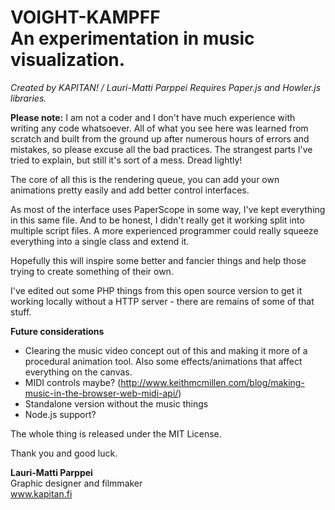 
# VOIGHT-KAMPFF<br>An experimentation in music visualization.

_Created by KAPITAN! / Lauri-Matti Parppei_
_Requires Paper.js and Howler.js libraries._

__Please note:__ I am not a coder and I don't have much experience with writing any code 
whatsoever. All of what you see here was learned from scratch and built from the ground up 
after numerous hours of errors and mistakes, so please excuse all the bad practices. 
The strangest parts I've tried to explain, but still it's sort of a mess. Dread lightly!

The core of all this is the rendering queue, you can add your own animations pretty easily
and add better control interfaces.

As most of the interface uses PaperScope in some way, I've kept everything in
this same file. And to be honest, I didn't really get it working split into multiple
script files. A more experienced programmer could really squeeze everything into a single 
class and extend it.

Hopefully this will inspire some better and fancier things and help those trying to
create something of their own. 

I've edited out some PHP things from this open source version to get it working locally
without a HTTP server - there are remains of some of that stuff.

__Future considerations__
* Clearing the music video concept out of this and making it more of a procedural animation tool. Also some effects/animations that affect everything on the canvas.
* MIDI controls maybe? (http://www.keithmcmillen.com/blog/making-music-in-the-browser-web-midi-api/)
* Standalone version without the music things 
* Node.js support?

The whole thing is released under the MIT License. 

Thank you and good luck.


__Lauri-Matti Parppei__<br>
Graphic designer and filmmaker<br>
www.kapitan.fi
